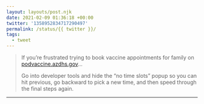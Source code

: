 ```yaml
---
layout: layouts/post.njk
date: 2021-02-09 01:36:18 +00:00
twitter: '1358952834717290497'
permalink: /status/{{ twitter }}/
tags: 
  - tweet
---
```


> If you’re frustrated trying to book vaccine appointments for family on [podvaccine.azdhs.gov](https://podvaccine.azdhs.gov)...
> 
> Go into developer tools and hide the “no time slots” popup  so you can hit previous, go backward to pick a new time, and then speed through the final steps again.

---
